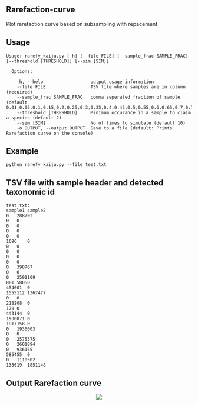 ## Rarefaction-curve

Plot rarefaction curve based on subsampling with repacement

## Usage

```
Usage: rarefy_kaiju.py [-h] [--file FILE] [--sample_frac SAMPLE_FRAC] [--threshold [THRESHOLD]] [--sim [SIM]]

  Options:

    -h, --help                  output usage information
    --file FILE                 TSV file where samples are in column (required)
    --sample_frac SAMPLE_FRAC   comma seperated fraction of sample (default 0.01,0.05,0.1,0.15,0.2,0.25,0.3,0.35,0.4,0.45,0.5,0.55,0.6,0.65,0.7,0.75,0.8,.85,0.9,0.95,1)
    --threshold [THRESHOLD]     Minimum occurance in a sample to claim a species (default 2)
    --sim [SIM]                 No of times to simulate (default 10)
    -o OUTPUT, --output OUTPUT  Save to a file (default: Prints Rarefaction curve on the console)
```
## Example

```
python rarefy_kaiju.py --file test.txt

```


## TSV file with sample header and detected taxonomic id 
```
test.txt: 
sample1	sample2
0	288793
0	0
0	0
0	0
0	0
1696	0
0	0
0	0
0	0
0	0
0	398767
0	0
0	2591109
881	58050
454601	0
1555112	1367477
0	0
218208	0
179	0
443144	0
1930071	0
1917158	0
0	1936003
0	0
0	2575375
0	2601894
0	936155
585455	0
0	1110502
135619	1851148
```
## Output Rarefaction curve
<p align="center">
  <img src="https://user-images.githubusercontent.com/43430427/158591776-6478de3f-9627-4667-89a3-f6642251911e.png">
</p>

